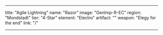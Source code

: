 ---

title: "Agile Lightning"
name: "Razor"
image: "GenImp-R-EC"
region: "Mondstadt"
tier: "4-Star"
element: "Electro"
artifact: ""
weapon: "Elegy for the end"
link: "/"

---